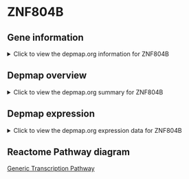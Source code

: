 <h1>ZNF804B</h1>

<h2>Gene information</h2>
<details>
  <summary>Click to view the depmap.org information for ZNF804B</summary>
  <iframe src="https://depmap.org/portal/gene/ZNF804B?tab=about" style="border:none;width:100%;height:800px"></iframe>
</details>

<h2>Depmap overview</h2>
<details>
  <summary>Click to view the depmap.org summary for ZNF804B</summary>
  <iframe src="https://depmap.org/portal/gene/ZNF804B?tab=overview" style="border:none;width:100%;height:800px"></iframe>
</details>

<h2>Depmap expression</h2>
<details>
  <summary>Click to view the depmap.org expression data for ZNF804B</summary>
  <iframe src="https://depmap.org/portal/gene/ZNF804B?tab=characterization" style="border:none;width:100%;height:800px"></iframe>
</details>



<h2>Reactome Pathway diagram</h2>
<a href="https://reactome.org/PathwayBrowser/#/R-HSA-212436">Generic Transcription Pathway</a>



